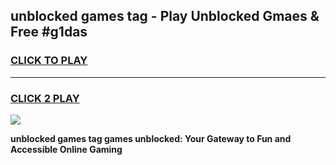 
## unblocked games tag - Play Unblocked Gmaes & Free #g1das
<h3>
<a href="https://premium.freeplayer.one?title=unblocked_games_tag&ref=03M">CLICK TO PLAY</a></h3>
<hr>

<h3>
<a href="https://premium.freeplayer.one?title=unblocked_games_tag&ref=03M">CLICK 2 PLAY</a>
  
</h3>

<a href="https://premium.freeplayer.one?title=unblocked_games_tag&ref=03M"><img src="https://clearcache.store/games.png"></a>


**unblocked games tag games unblocked: Your Gateway to Fun and Accessible Online Gaming**
